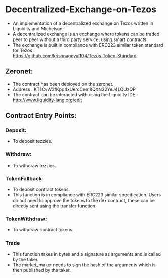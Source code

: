 # Decentralized-Exchange-on-Tezos  
* An implementation of a decentralized exchange on Tezos written in Liquidity and Michelson.  
* A decentralized exchange is an exchange where tokens can be traded peer to peer without a third party service, using smart contracts.  
* The exchange is built in compliance with ERC223 similar token standard for Tezos :       
https://github.com/krishnagoyal104/Tezos-Token-Standard

## Zeronet:
* The contract has been deployed on the zeronet.  
* Address :  KT1CvW3fKpp4xUercCem8QXN32YeJ4LQUzQP
* The contract can be interacted with using the Liquidity IDE : http://www.liquidity-lang.org/edit  

## Contract Entry Points:  

### Deposit:     
* To deposit tezzies.   

### Withdraw:  
* To withdraw tezzies.

### TokenFallback:
*  To deposit contract tokens.
* This function is in compliance with ERC223 similar specification. Users do not need to approve the tokens to the dex contract, these can be directly sent using the transfer function.

### TokenWithdraw:  
* To withdraw contract tokens.  

### Trade  
* This function takes in bytes and a signature as arguments and is called by the taker.  
* The market_maker needs to sign the hash of the arguments which is then published by the taker.  




